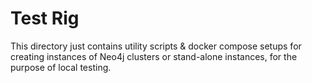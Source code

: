 # Test Rig

This directory just contains utility scripts & docker compose setups for creating
instances of Neo4j clusters or stand-alone instances, for the purpose of local testing.


